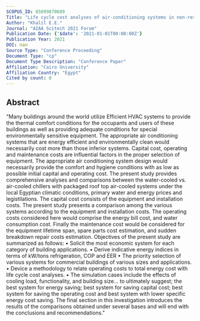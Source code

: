 ```yaml
---
SCOPUS_ID: 85099870689
Title: "Life cycle cost analyses of air-conditioning systems in non-residential buildings in egypt"
Author: "Khalil E.E."
Journal: "AIAA Scitech 2021 Forum"
Publication Date: {'$date': '2021-01-01T00:00:00Z'}
Publication Year: 2021
DOI: nan
Source Type: "Conference Proceeding"
Document Type: "cp"
Document Type Description: "Conference Paper"
Affiliation: "Cairo University"
Affiliation Country: "Egypt"
Cited by count: 0
---
```


## Abstract
"Many buildings around the world utilize Efficient HVAC systems to provide the thermal comfort conditions for the occupants and users of these buildings as well as providing adequate conditions for special environmentally sensitive equipment. The appropriate air conditioning systems that are energy efficient and environmentally clean would necessarily cost more than those inferior systems. Capital cost, operating and maintenance costs are influential factors in the proper selection of equipment. The appropriate air conditioning system design would necessarily provide the comfort and hygiene conditions with as low as possible initial capital and operating cost. The present study provides comprehensive analyses and comparisons between the water-cooled vs. air-cooled chillers with packaged roof top air-cooled systems under the local Egyptian climatic conditions, primary water and energy prices and legistilations. The capital cost consists of the equipment and installation costs. The present study presents a comparison among the various systems according to the equipment and installation costs. The operating costs considered here would comprise the energy bill cost, and water consumption cost. Finally the maintenance cost would be considered for the equipment lifetime span, spare parts cost estimation, and sudden breakdown repair costs estimation. Objectives of the present study are summarized as follows: • Solicit the most economic system for each category of building applications. • Derive indicative energy indices in terms of kW/tons refrigeration, COP and EER • The priority selection of various systems for commercial buildings of various sizes and applications. • Device a methodology to relate operating costs to total energy cost with life cycle cost analyses. • The simulation cases include the effects of cooling load, functionality, and building size… to ultimately suggest; the best system for energy saving; best system for saving capital cost; best system for saving the operating cost and best system with lower specific energy cost saving. The final section in this investigation introduces the results of the comparisons obtained under several bases and will end with the conclusions and recommendations."
